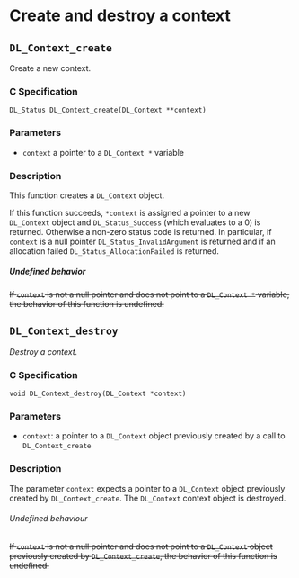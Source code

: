 
# Create and destroy a context

## `DL_Context_create`
Create a new context.
### C Specification
```
DL_Status DL_Context_create(DL_Context **context)
```
### Parameters
- `context` a pointer to a `DL_Context *` variable
### Description
This function creates a `DL_Context` object.

If this function succeeds, `*context` is assigned a pointer to a new `DL_Context` object and `DL_Status_Success` (which evaluates to a 0) is returned. Otherwise a non-zero status code is returned. In particular, if `context` is a null pointer `DL_Status_InvalidArgument` is returned and if an allocation failed `DL_Status_AllocationFailed` is returned.

##### Undefined behavior
~~If `context` is not a null pointer and does not point to a `DL_Context *` variable, the behavior of this function is undefined.~~

## `DL_Context_destroy`
*Destroy a context.*
### C Specification

```
void DL_Context_destroy(DL_Context *context)
```
### Parameters
- `context`: a pointer to a `DL_Context` object previously created by a call to `DL_Context_create`
### Description

The parameter `context` expects a pointer to a `DL_Context` object previously created by `DL_Context_create`. The `DL_Context` context object is destroyed.

###### Undefined behaviour
~~If `context` is not a null pointer and does not point to a `DL_Context` object previously created by `DL_Context_create`, the behavior of this function is undefined.~~
